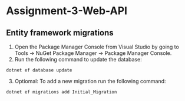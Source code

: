 # Assignment-3-Web-API

## Entity framework migrations
1. Open the Package Manager Console from Visual Studio by going to Tools -> NuGet Package Manager -> Package Manager Console.
2. Run the following command to update the database:
```
dotnet ef database update
```
3. Optiomal: To add a new migration run the following command:
```
dotnet ef migrations add Initial_Migration
```

